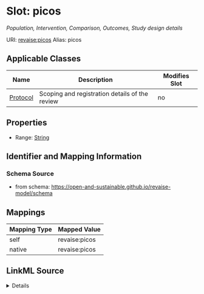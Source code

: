 

# Slot: picos 


_Population, Intervention, Comparison, Outcomes, Study design details_





URI: [revaise:picos](https://open-and-sustainable.github.io/revaise-model/schema/picos)
Alias: picos

<!-- no inheritance hierarchy -->





## Applicable Classes

| Name | Description | Modifies Slot |
| --- | --- | --- |
| [Protocol](Protocol.md) | Scoping and registration details of the review |  no  |






## Properties

* Range: [String](String.md)




## Identifier and Mapping Information






### Schema Source


* from schema: https://open-and-sustainable.github.io/revaise-model/schema




## Mappings

| Mapping Type | Mapped Value |
| ---  | ---  |
| self | revaise:picos |
| native | revaise:picos |




## LinkML Source

<details>
```yaml
name: picos
description: Population, Intervention, Comparison, Outcomes, Study design details
from_schema: https://open-and-sustainable.github.io/revaise-model/schema
rank: 1000
alias: picos
domain_of:
- Protocol
range: string

```
</details>